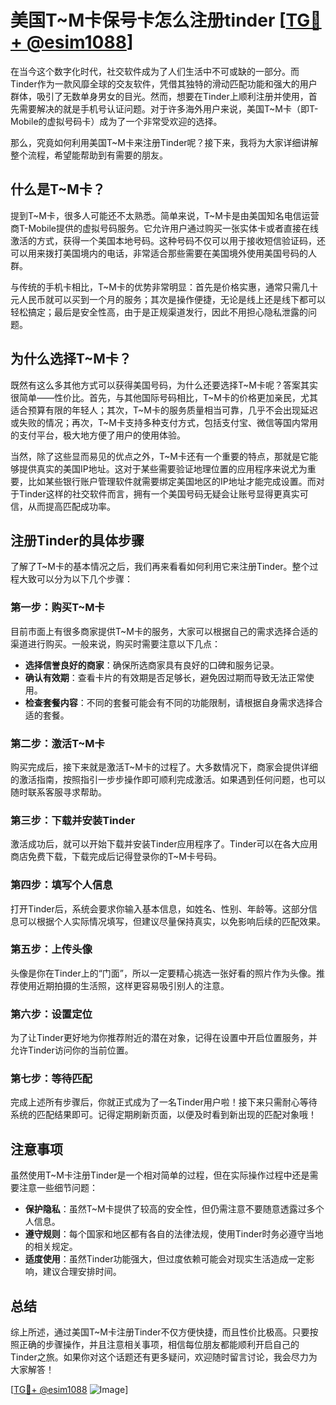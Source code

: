 # 美国T~M卡保号卡怎么注册tinder [[TG💪+ @esim1088](https://t.me/s/esim1088)]

在当今这个数字化时代，社交软件成为了人们生活中不可或缺的一部分。而Tinder作为一款风靡全球的交友软件，凭借其独特的滑动匹配功能和强大的用户群体，吸引了无数单身男女的目光。然而，想要在Tinder上顺利注册并使用，首先需要解决的就是手机号认证问题。对于许多海外用户来说，美国T~M卡（即T-Mobile的虚拟号码卡）成为了一个非常受欢迎的选择。

那么，究竟如何利用美国T~M卡来注册Tinder呢？接下来，我将为大家详细讲解整个流程，希望能帮助到有需要的朋友。

## 什么是T~M卡？

提到T~M卡，很多人可能还不太熟悉。简单来说，T~M卡是由美国知名电信运营商T-Mobile提供的虚拟号码服务。它允许用户通过购买一张实体卡或者直接在线激活的方式，获得一个美国本地号码。这种号码不仅可以用于接收短信验证码，还可以用来拨打美国境内的电话，非常适合那些需要在美国境外使用美国号码的人群。

与传统的手机卡相比，T~M卡的优势非常明显：首先是价格实惠，通常只需几十元人民币就可以买到一个月的服务；其次是操作便捷，无论是线上还是线下都可以轻松搞定；最后是安全性高，由于是正规渠道发行，因此不用担心隐私泄露的问题。

## 为什么选择T~M卡？

既然有这么多其他方式可以获得美国号码，为什么还要选择T~M卡呢？答案其实很简单——性价比。首先，与其他国际号码相比，T~M卡的价格更加亲民，尤其适合预算有限的年轻人；其次，T~M卡的服务质量相当可靠，几乎不会出现延迟或失败的情况；再次，T~M卡支持多种支付方式，包括支付宝、微信等国内常用的支付平台，极大地方便了用户的使用体验。

当然，除了这些显而易见的优点之外，T~M卡还有一个重要的特点，那就是它能够提供真实的美国IP地址。这对于某些需要验证地理位置的应用程序来说尤为重要，比如某些银行账户管理软件就需要绑定美国地区的IP地址才能完成设置。而对于Tinder这样的社交软件而言，拥有一个美国号码无疑会让账号显得更真实可信，从而提高匹配成功率。

## 注册Tinder的具体步骤

了解了T~M卡的基本情况之后，我们再来看看如何利用它来注册Tinder。整个过程大致可以分为以下几个步骤：

### 第一步：购买T~M卡

目前市面上有很多商家提供T~M卡的服务，大家可以根据自己的需求选择合适的渠道进行购买。一般来说，购买时需要注意以下几点：

- **选择信誉良好的商家**：确保所选商家具有良好的口碑和服务记录。
- **确认有效期**：查看卡片的有效期是否足够长，避免因过期而导致无法正常使用。
- **检查套餐内容**：不同的套餐可能会有不同的功能限制，请根据自身需求选择合适的套餐。

### 第二步：激活T~M卡

购买完成后，接下来就是激活T~M卡的过程了。大多数情况下，商家会提供详细的激活指南，按照指引一步步操作即可顺利完成激活。如果遇到任何问题，也可以随时联系客服寻求帮助。

### 第三步：下载并安装Tinder

激活成功后，就可以开始下载并安装Tinder应用程序了。Tinder可以在各大应用商店免费下载，下载完成后记得登录你的T~M卡号码。

### 第四步：填写个人信息

打开Tinder后，系统会要求你输入基本信息，如姓名、性别、年龄等。这部分信息可以根据个人实际情况填写，但建议尽量保持真实，以免影响后续的匹配效果。

### 第五步：上传头像

头像是你在Tinder上的“门面”，所以一定要精心挑选一张好看的照片作为头像。推荐使用近期拍摄的生活照，这样更容易吸引别人的注意。

### 第六步：设置定位

为了让Tinder更好地为你推荐附近的潜在对象，记得在设置中开启位置服务，并允许Tinder访问你的当前位置。

### 第七步：等待匹配

完成上述所有步骤后，你就正式成为了一名Tinder用户啦！接下来只需耐心等待系统的匹配结果即可。记得定期刷新页面，以便及时看到新出现的匹配对象哦！

## 注意事项

虽然使用T~M卡注册Tinder是一个相对简单的过程，但在实际操作过程中还是需要注意一些细节问题：

- **保护隐私**：虽然T~M卡提供了较高的安全性，但仍需注意不要随意透露过多个人信息。
- **遵守规则**：每个国家和地区都有各自的法律法规，使用Tinder时务必遵守当地的相关规定。
- **适度使用**：虽然Tinder功能强大，但过度依赖可能会对现实生活造成一定影响，建议合理安排时间。

## 总结

综上所述，通过美国T~M卡注册Tinder不仅方便快捷，而且性价比极高。只要按照正确的步骤操作，并且注意相关事项，相信每位朋友都能顺利开启自己的Tinder之旅。如果你对这个话题还有更多疑问，欢迎随时留言讨论，我会尽力为大家解答！

[[TG💪+ @esim1088](https://t.me/s/esim1088) ![Image](https://i.postimg.cc/4NQfJmqS/Snipaste-2025-05-13-00-14-12.png)]